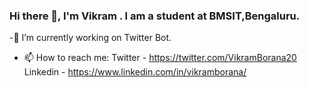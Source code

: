 ### Hi there 👋, I'm Vikram . I am a student at BMSIT,Bengaluru.
-🔭 I’m currently working on Twitter Bot.
- 📫 How to reach me: Twitter - https://twitter.com/VikramBorana20
Linkedin - https://www.linkedin.com/in/vikramborana/



<!--
**vikramborana/vikramborana** is a ✨ _special_ ✨ repository because its `README.md` (this file) appears on your GitHub profile.

Here are some ideas to get you started:

- 🔭 I’m currently working on ...
- 🌱 I’m currently learning ...
- 👯 I’m looking to collaborate on ...
- 🤔 I’m looking for help with ...
- 💬 Ask me about ...
- 📫 How to reach me: ...
- 😄 Pronouns: ...
- ⚡ Fun fact: ...
-->
